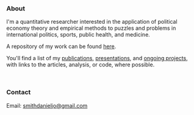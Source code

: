 ### About

I'm a quantitative researcher interested in the application of political economy theory and empirical methods to puzzles and problems in international politics, sports, public health, and medicine.

A repository of my work can be found [here](https://smithdj.github.io/#publications). 

You'll find a list of my [publications](https://smithdj.github.io/publications), [presentations](https://smithdj.github.io/presentations), and [ongoing projects](https://smithdj.github.io/ongoing), with links to the articles, analysis, or code, where possible.

<br />

### Contact

Email: smithdanieljo@gmail.com
